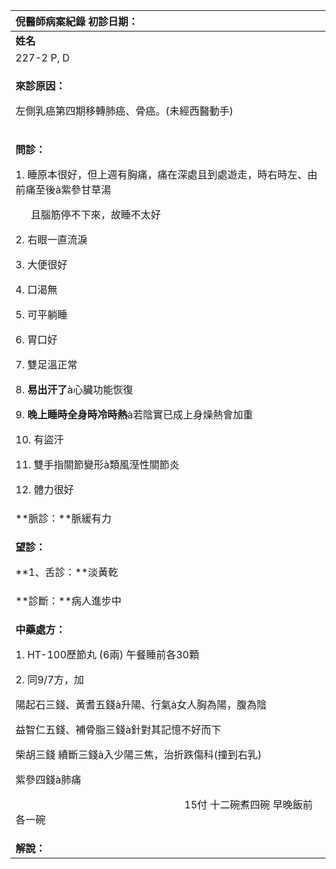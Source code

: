 ﻿|**倪醫師病案紀錄**     初診日期：|
| :- |
|**姓名**|**性別**|**年齡及體型**|**來診日期**|
|227-2 P, D|F|75歲|2008/05/27|
|<p>**來診原因：**</p><p>左側乳癌第四期移轉肺癌、骨癌。(未經西醫動手)</p><p></p>|
|<p>**問診：**</p><p>1. 睡原本很好，但上週有胸痛，痛在深處且到處遊走，時右時左、由前痛至後à紫參甘草湯</p><p>`   `且腦筋停不下來，故睡不太好</p><p>2. 右眼一直流淚</p><p>3. 大便很好</p><p>4. 口渴無</p><p>5. 可平躺睡</p><p>6. 胃口好</p><p>7. 雙足溫正常</p><p>8. **易出汗了**à心臟功能恢復</p><p>9. **晚上睡時全身時冷時熱**à若陰實已成上身燥熱會加重</p><p>10. 有盜汗</p><p>11. 雙手指關節變形à類風溼性關節炎</p><p>12. 體力很好</p>|
|**脈診：**脈緩有力|
|<p>**望診：**</p><p>**1、舌診：**淡黃乾</p>|
|**診斷：**病人進步中|
|<p>**中藥處方：**</p><p>1. HT-100歷節丸  (6兩)  午餐睡前各30顆</p><p>2\. 同9/7方，加</p><p>陽起石三錢、黃耆五錢à升陽、行氣à女人胸為陽，腹為陰</p><p>益智仁五錢、補骨脂三錢à針對其記憶不好而下</p><p>柴胡三錢  續斷三錢à入少陽三焦，治折跌傷科(撞到右乳)</p><p>紫參四錢à肺痛</p><p>`                                 `15付  十二碗煮四碗  早晚飯前各一碗</p>|
|**解說：**|

